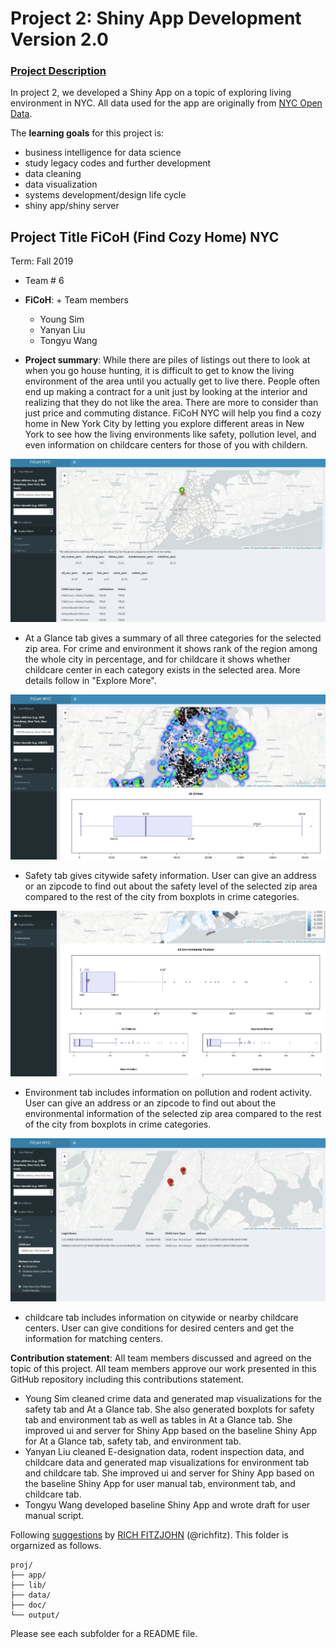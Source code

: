 # Project 2: Shiny App Development Version 2.0

### [Project Description](doc/project2_desc.md)

In project 2, we developed a Shiny App on a topic of exploring living environment in NYC. All data used for the app are originally from [NYC Open Data](https://opendata.cityofnewyork.us/).

The **learning goals** for this project is:

- business intelligence for data science
- study legacy codes and further development
- data cleaning
- data visualization
- systems development/design life cycle
- shiny app/shiny server

## Project Title FiCoH (Find Cozy Home) NYC
Term: Fall 2019

+ Team # 6
+ **FiCoH**: + Team members
	+ Young Sim
	+ Yanyan Liu
	+ Tongyu Wang

+ **Project summary**: While there are piles of listings out there to look at when you go house hunting, it is difficult to get to know the living environment of the area until you actually get to live there. People often end up making a contract for a unit just by looking at the interior and realizing that they do not like the area. There are more to consider than just price and commuting distance. FiCoH NYC will help you find a cozy home in New York City by letting you explore different areas in New York to see how the living environments like safety, pollution level, and even information on childcare centers for those of you with childern.

![screenshot](figs/at_a_glance.JPG)
+ At a Glance tab gives a summary of all three categories for the selected zip area. For crime and environment it shows rank of the region among the whole city in percentage, and for childcare it shows whether childcare center in each category exists in the selected area. More details follow in "Explore More".

![screenshot](figs/safety.JPG)
+ Safety tab gives citywide safety information. User can give an address or an zipcode to find out about the safety level of the selected zip area compared to the rest of the city from boxplots in crime categories.

![screenshot](figs/environment.JPG)
+ Environment tab includes information on pollution and rodent activity. User can give an address or an zipcode to find out about the environmental information of the selected zip area compared to the rest of the city from boxplots in crime categories.

![screenshot](figs/childcare.JPG)
+ childcare tab includes information on citywide or nearby childcare centers. User can give conditions for desired centers and get the information for matching centers.



**Contribution statement**: All team members discussed and agreed on the topic of this project. All team members approve our work presented in this GitHub repository including this contributions statement. 

+ Young Sim cleaned crime data and generated map visualizations for the safety tab and At a Glance tab. She also generated boxplots for safety tab and environment tab as well as tables in At a Glance tab. She improved ui and server for Shiny App based on the baseline Shiny App for At a Glance tab, safety tab, and environment tab.
+ Yanyan Liu cleaned E-designation data, rodent inspection data, and childcare data and generated map visualizations for environment tab and childcare tab. She improved ui and server for Shiny App based on the baseline Shiny App for user manual tab, environment tab, and childcare tab.
+ Tongyu Wang developed baseline Shiny App and wrote draft for user manual script.

Following [suggestions](http://nicercode.github.io/blog/2013-04-05-projects/) by [RICH FITZJOHN](http://nicercode.github.io/about/#Team) (@richfitz). This folder is orgarnized as follows.

```
proj/
├── app/
├── lib/
├── data/
├── doc/
└── output/
```

Please see each subfolder for a README file.

